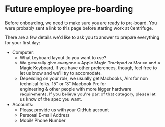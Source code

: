 # Future employee pre-boarding
Before onboarding, we need to make sure you are ready to pre-board. You were probably sent a 
link to this page before starting work at Centrifuge.

There are a few details we'd like to ask you to answer to prepare everything for your first day:
* Computer:
  * What keyboard layout do you want to use?
  * We generally give everyone a Apple Magic Trackpad or Mouse and a Magic Keyboard. If you have 
    other preferences, though, feel free to let us know and we'll try to accomodate.
  * Depending on your role, we usually get Macbooks, Airs for non technical folks. 15" or 13" Macbook Pro for \
    engineering & other people with more bigger hardware requirements. If you believe you're part of that category, 
    please let us know of the spec you want. 
* Accounts:
  * Please provide us with your GitHub account
  * Personal E-mail Address
  * Mobile Phone Number
